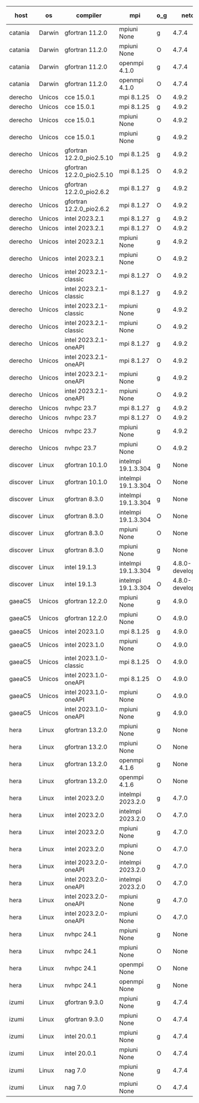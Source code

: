 

| host     | os       | compiler                              | mpi                      | o_g        | netcdf        | build       | u_pass          | u_fail          | s_pass            | s_fail            | e_pass             | e_fail             | nuopc_pass       | nuopc_fail       | artifacts link          |
|----------|----------|---------------------------------------|--------------------------|------------|---------------|-------------|-----------------|-----------------|-------------------|-------------------|--------------------|--------------------|------------------|------------------|-------------------------|
| catania | Darwin | gfortran 11.2.0 | mpiuni None  | g | 4.7.4  | PASS | 12442 | 0 | 8 | 0 | 44 | 0 | None | None | <a href="https://github.com/esmf-org/esmf-test-artifacts/tree/394ef5154ace8d1e1e53231d935564636ff89059/develop/gfortran/11.2.0/g/mpiuni/None" target="_blank">394ef51</a> | 
| catania | Darwin | gfortran 11.2.0 | mpiuni None  | O | 4.7.4  | PASS | 12442 | 0 | 8 | 0 | 44 | 0 | None | None | <a href="https://github.com/esmf-org/esmf-test-artifacts/tree/1f7caf787a473e13ebb0876355c7bc6d6907eba9/develop/gfortran/11.2.0/O/mpiuni/None" target="_blank">1f7caf7</a> | 
| catania | Darwin | gfortran 11.2.0 | openmpi 4.1.0  | g | 4.7.4  | PASS | 14107 | 3 | 50 | 0 | 81 | 0 | 51 | 0 | <a href="https://github.com/esmf-org/esmf-test-artifacts/tree/e72bff55eef2a4e24c4da395bcf2237e728e0eee/develop/gfortran/11.2.0/g/openmpi/4.1.0" target="_blank">e72bff5</a> | 
| catania | Darwin | gfortran 11.2.0 | openmpi 4.1.0  | O | 4.7.4  | PASS | 14107 | 3 | 50 | 0 | 81 | 0 | 51 | 0 | <a href="https://github.com/esmf-org/esmf-test-artifacts/tree/1137144be3d9563a4e32dfebf44e81928cf1f0ae/develop/gfortran/11.2.0/O/openmpi/4.1.0" target="_blank">1137144</a> | 
| derecho | Unicos | cce 15.0.1 | mpi 8.1.25  | O | 4.9.2  | PASS | 14032 | 78 | 50 | 0 | 81 | 0 | 51 | 0 | <a href="https://github.com/esmf-org/esmf-test-artifacts/tree/14630b431ec8ca47c339493476d1ceb2e438f1fc/develop/cce/15.0.1/O/mpi/8.1.25" target="_blank">14630b4</a> | 
| derecho | Unicos | cce 15.0.1 | mpi 8.1.25  | g | 4.9.2  | PASS | 14034 | 76 | 50 | 0 | 81 | 0 | 51 | 0 | <a href="https://github.com/esmf-org/esmf-test-artifacts/tree/19b76009ad1e4e419755ecd3817dd3c0e07c3a68/develop/cce/15.0.1/g/mpi/8.1.25" target="_blank">19b7600</a> | 
| derecho | Unicos | cce 15.0.1 | mpiuni None  | O | 4.9.2  | PASS | 12216 | 226 | 8 | 0 | 44 | 0 | None | None | <a href="https://github.com/esmf-org/esmf-test-artifacts/tree/4a1e053384f7710249ef8a2cc4651d12b76d1f8e/develop/cce/15.0.1/O/mpiuni/None" target="_blank">4a1e053</a> | 
| derecho | Unicos | cce 15.0.1 | mpiuni None  | g | 4.9.2  | PASS | 12366 | 76 | 8 | 0 | 44 | 0 | None | None | <a href="https://github.com/esmf-org/esmf-test-artifacts/tree/05830b4d5594129ecc2acb9df67bfddc1a76db76/develop/cce/15.0.1/g/mpiuni/None" target="_blank">05830b4</a> | 
| derecho | Unicos | gfortran 12.2.0_pio2.5.10 | mpi 8.1.25  | g | 4.9.2  | PASS | 14110 | 0 | 50 | 0 | 81 | 0 | 51 | 0 | <a href="https://github.com/esmf-org/esmf-test-artifacts/tree/c0fb4592454889e736e21c4d5cd8f57364cc13d5/develop/gfortran/12.2.0_pio2.5.10/g/mpi/8.1.25" target="_blank">c0fb459</a> | 
| derecho | Unicos | gfortran 12.2.0_pio2.5.10 | mpi 8.1.25  | O | 4.9.2  | PASS | 14110 | 0 | 50 | 0 | 81 | 0 | 51 | 0 | <a href="https://github.com/esmf-org/esmf-test-artifacts/tree/0512b22cdd0a46620b89781b7138eca8d26c5940/develop/gfortran/12.2.0_pio2.5.10/O/mpi/8.1.25" target="_blank">0512b22</a> | 
| derecho | Unicos | gfortran 12.2.0_pio2.6.2 | mpi 8.1.27  | g | 4.9.2  | PASS | 14110 | 0 | 50 | 0 | 81 | 0 | 51 | 0 | <a href="https://github.com/esmf-org/esmf-test-artifacts/tree/4a1750c4cadb3042515ac752133063efd61b3bf2/develop/gfortran/12.2.0_pio2.6.2/g/mpi/8.1.27" target="_blank">4a1750c</a> | 
| derecho | Unicos | gfortran 12.2.0_pio2.6.2 | mpi 8.1.27  | O | 4.9.2  | PASS | 14110 | 0 | 50 | 0 | 81 | 0 | 51 | 0 | <a href="https://github.com/esmf-org/esmf-test-artifacts/tree/67955704f4a90b97795bc5eb810b4192c4bfcfca/develop/gfortran/12.2.0_pio2.6.2/O/mpi/8.1.27" target="_blank">6795570</a> | 
| derecho | Unicos | intel 2023.2.1 | mpi 8.1.27  | g | 4.9.2  | PASS | 14110 | 0 | 50 | 0 | 81 | 0 | 51 | 0 | <a href="https://github.com/esmf-org/esmf-test-artifacts/tree/2d50f9426328db7e67cc102202164bf2fd210371/develop/intel/2023.2.1/g/mpi/8.1.27" target="_blank">2d50f94</a> | 
| derecho | Unicos | intel 2023.2.1 | mpi 8.1.27  | O | 4.9.2  | PASS | 14110 | 0 | 50 | 0 | 81 | 0 | 51 | 0 | <a href="https://github.com/esmf-org/esmf-test-artifacts/tree/52d851d3781cb55212b54b2de8fe898e8d78cba7/develop/intel/2023.2.1/O/mpi/8.1.27" target="_blank">52d851d</a> | 
| derecho | Unicos | intel 2023.2.1 | mpiuni None  | g | 4.9.2  | PASS | 12442 | 0 | 8 | 0 | 44 | 0 | None | None | <a href="https://github.com/esmf-org/esmf-test-artifacts/tree/2fb4799ef20c1e97e19c963d6d06ff82b3129ec9/develop/intel/2023.2.1/g/mpiuni/None" target="_blank">2fb4799</a> | 
| derecho | Unicos | intel 2023.2.1 | mpiuni None  | O | 4.9.2  | PASS | 12442 | 0 | 8 | 0 | 44 | 0 | None | None | <a href="https://github.com/esmf-org/esmf-test-artifacts/tree/f2ee920ceb1884cdae708a7b80e1156678548c01/develop/intel/2023.2.1/O/mpiuni/None" target="_blank">f2ee920</a> | 
| derecho | Unicos | intel 2023.2.1-classic | mpi 8.1.27  | O | 4.9.2  | PASS | 14110 | 0 | 50 | 0 | 81 | 0 | 51 | 0 | <a href="https://github.com/esmf-org/esmf-test-artifacts/tree/794d221620c62be49715e582bca0617189bfb7a4/develop/intel/2023.2.1-classic/O/mpi/8.1.27" target="_blank">794d221</a> | 
| derecho | Unicos | intel 2023.2.1-classic | mpi 8.1.27  | g | 4.9.2  | PASS | 14110 | 0 | 50 | 0 | 81 | 0 | 51 | 0 | <a href="https://github.com/esmf-org/esmf-test-artifacts/tree/5e82dce2de05e73e71f9290027f990fd0129cdb5/develop/intel/2023.2.1-classic/g/mpi/8.1.27" target="_blank">5e82dce</a> | 
| derecho | Unicos | intel 2023.2.1-classic | mpiuni None  | g | 4.9.2  | PASS | 12442 | 0 | 8 | 0 | 44 | 0 | None | None | <a href="https://github.com/esmf-org/esmf-test-artifacts/tree/009d6af9abe94aeeb6ea2ad3292b7cd131b95aa8/develop/intel/2023.2.1-classic/g/mpiuni/None" target="_blank">009d6af</a> | 
| derecho | Unicos | intel 2023.2.1-classic | mpiuni None  | O | 4.9.2  | PASS | 12442 | 0 | 8 | 0 | 44 | 0 | None | None | <a href="https://github.com/esmf-org/esmf-test-artifacts/tree/1d92282291acda92ec6aad7b71a7f5c8178788aa/develop/intel/2023.2.1-classic/O/mpiuni/None" target="_blank">1d92282</a> | 
| derecho | Unicos | intel 2023.2.1-oneAPI | mpi 8.1.27  | g | 4.9.2  | PASS | 14110 | 0 | 50 | 0 | 81 | 0 | 51 | 0 | <a href="https://github.com/esmf-org/esmf-test-artifacts/tree/6ff0320efa794ae6edb096118b0e1b22a9d0ee6a/develop/intel/2023.2.1-oneAPI/g/mpi/8.1.27" target="_blank">6ff0320</a> | 
| derecho | Unicos | intel 2023.2.1-oneAPI | mpi 8.1.27  | O | 4.9.2  | PASS | 14110 | 0 | 49 | 1 | 81 | 0 | 51 | 0 | <a href="https://github.com/esmf-org/esmf-test-artifacts/tree/fe3b15a4eecbca60909d0daa83c1a17998958812/develop/intel/2023.2.1-oneAPI/O/mpi/8.1.27" target="_blank">fe3b15a</a> | 
| derecho | Unicos | intel 2023.2.1-oneAPI | mpiuni None  | g | 4.9.2  | PASS | 12442 | 0 | 8 | 0 | 44 | 0 | None | None | <a href="https://github.com/esmf-org/esmf-test-artifacts/tree/898b743b20fd08471a0ca8faadc56aa12ec9e603/develop/intel/2023.2.1-oneAPI/g/mpiuni/None" target="_blank">898b743</a> | 
| derecho | Unicos | intel 2023.2.1-oneAPI | mpiuni None  | O | 4.9.2  | PASS | 12442 | 0 | 8 | 0 | 44 | 0 | None | None | <a href="https://github.com/esmf-org/esmf-test-artifacts/tree/6d184cf573dd176af95ec7c83158253ba3cfbdf1/develop/intel/2023.2.1-oneAPI/O/mpiuni/None" target="_blank">6d184cf</a> | 
| derecho | Unicos | nvhpc 23.7 | mpi 8.1.27  | g | 4.9.2  | PASS | 14110 | 0 | 50 | 0 | 81 | 0 | 51 | 0 | <a href="https://github.com/esmf-org/esmf-test-artifacts/tree/b256b093ebc9bc2334c9c96e3e2ec5b2dc67ca1c/develop/nvhpc/23.7/g/mpi/8.1.27" target="_blank">b256b09</a> | 
| derecho | Unicos | nvhpc 23.7 | mpi 8.1.27  | O | 4.9.2  | PASS | 14110 | 0 | 50 | 0 | 81 | 0 | 51 | 0 | <a href="https://github.com/esmf-org/esmf-test-artifacts/tree/8d0fc3644458f9f365e744986b55c420458ba5d7/develop/nvhpc/23.7/O/mpi/8.1.27" target="_blank">8d0fc36</a> | 
| derecho | Unicos | nvhpc 23.7 | mpiuni None  | g | 4.9.2  | PASS | 12442 | 0 | 8 | 0 | 44 | 0 | None | None | <a href="https://github.com/esmf-org/esmf-test-artifacts/tree/7b04a51d21e2fc075aa5b82e897a51c96c234aa4/develop/nvhpc/23.7/g/mpiuni/None" target="_blank">7b04a51</a> | 
| derecho | Unicos | nvhpc 23.7 | mpiuni None  | O | 4.9.2  | PASS | 12442 | 0 | 8 | 0 | 44 | 0 | None | None | <a href="https://github.com/esmf-org/esmf-test-artifacts/tree/ebd527b3c86bb3bfd8e363f6f9bd9b916d7362e0/develop/nvhpc/23.7/O/mpiuni/None" target="_blank">ebd527b</a> | 
| discover | Linux | gfortran 10.1.0 | intelmpi 19.1.3.304  | g | None  | PASS | None | None | None | None | None | None | None | None | <a href="https://github.com/esmf-org/esmf-test-artifacts/tree/91d13f4ea07c043d396978376e193bb18d30da37/develop/gfortran/10.1.0/g/intelmpi/19.1.3.304" target="_blank">91d13f4</a> | 
| discover | Linux | gfortran 10.1.0 | intelmpi 19.1.3.304  | O | None  | PASS | None | None | None | None | None | None | None | None | <a href="https://github.com/esmf-org/esmf-test-artifacts/tree/65ac34ab5a3b35f150f2a72e8ace12147d162d27/develop/gfortran/10.1.0/O/intelmpi/19.1.3.304" target="_blank">65ac34a</a> | 
| discover | Linux | gfortran 8.3.0 | intelmpi 19.1.3.304  | g | None  | PASS | 14095 | 15 | 50 | 0 | 81 | 0 | 51 | 0 | <a href="https://github.com/esmf-org/esmf-test-artifacts/tree/cc79676108f75fef8e9e9af7e750c6895dd017cb/develop/gfortran/8.3.0/g/intelmpi/19.1.3.304" target="_blank">cc79676</a> | 
| discover | Linux | gfortran 8.3.0 | intelmpi 19.1.3.304  | O | None  | PASS | 14095 | 15 | 50 | 0 | 81 | 0 | 51 | 0 | <a href="https://github.com/esmf-org/esmf-test-artifacts/tree/6376148c3282f3db8d9032588f44409ffc9fa754/develop/gfortran/8.3.0/O/intelmpi/19.1.3.304" target="_blank">6376148</a> | 
| discover | Linux | gfortran 8.3.0 | mpiuni None  | O | None  | PASS | None | None | None | None | None | None | None | None | <a href="https://github.com/esmf-org/esmf-test-artifacts/tree/d1691d8593d7b5ee8efe8fd2e361ea29d1fedf72/develop/gfortran/8.3.0/O/mpiuni/None" target="_blank">d1691d8</a> | 
| discover | Linux | gfortran 8.3.0 | mpiuni None  | g | None  | PASS | None | None | None | None | None | None | None | None | <a href="https://github.com/esmf-org/esmf-test-artifacts/tree/68eec1df3b39dec018f27566fbf81ad2dc993214/develop/gfortran/8.3.0/g/mpiuni/None" target="_blank">68eec1d</a> | 
| discover | Linux | intel 19.1.3 | intelmpi 19.1.3.304  | g | 4.8.0-development  | PASS | 14110 | 0 | 50 | 0 | 81 | 0 | 51 | 0 | <a href="https://github.com/esmf-org/esmf-test-artifacts/tree/cfedf3bde7ea362547934214a83e8288853928a2/develop/intel/19.1.3/g/intelmpi/19.1.3.304" target="_blank">cfedf3b</a> | 
| discover | Linux | intel 19.1.3 | intelmpi 19.1.3.304  | O | 4.8.0-development  | PASS | 14110 | 0 | 50 | 0 | 81 | 0 | 51 | 0 | <a href="https://github.com/esmf-org/esmf-test-artifacts/tree/903757bd2201b70a71e99bc54ec383a5740f1718/develop/intel/19.1.3/O/intelmpi/19.1.3.304" target="_blank">903757b</a> | 
| gaeaC5 | Unicos | gfortran 12.2.0 | mpiuni None  | g | 4.9.0  | PASS | None | None | None | None | None | None | None | None | <a href="https://github.com/esmf-org/esmf-test-artifacts/tree/d6639398a12be00852817d93391effc75b3065e5/develop/gfortran/12.2.0/g/mpiuni/None" target="_blank">d663939</a> | 
| gaeaC5 | Unicos | gfortran 12.2.0 | mpiuni None  | O | 4.9.0  | PASS | 12442 | 0 | 8 | 0 | 44 | 0 | None | None | <a href="https://github.com/esmf-org/esmf-test-artifacts/tree/f890077a457eda6a4e58e054ea9ce4865ce6e9fe/develop/gfortran/12.2.0/O/mpiuni/None" target="_blank">f890077</a> | 
| gaeaC5 | Unicos | intel 2023.1.0 | mpi 8.1.25  | g | 4.9.0  | PASS | None | None | None | None | None | None | None | None | <a href="https://github.com/esmf-org/esmf-test-artifacts/tree/9585514cc3fb63a0826f785573fa2ba80947c6a1/develop/intel/2023.1.0/g/mpi/8.1.25" target="_blank">9585514</a> | 
| gaeaC5 | Unicos | intel 2023.1.0 | mpiuni None  | O | 4.9.0  | PASS | 12442 | 0 | 8 | 0 | 44 | 0 | None | None | <a href="https://github.com/esmf-org/esmf-test-artifacts/tree/3253343d5f4c6235ac41d0f1f69abc2fcf929a6b/develop/intel/2023.1.0/O/mpiuni/None" target="_blank">3253343</a> | 
| gaeaC5 | Unicos | intel 2023.1.0-classic | mpi 8.1.25  | O | 4.9.0  | PASS | 14110 | 0 | 50 | 0 | 81 | 0 | 51 | 0 | <a href="https://github.com/esmf-org/esmf-test-artifacts/tree/87b7d08c64a1a321f38a32fe73d5916aab0abb3b/develop/intel/2023.1.0-classic/O/mpi/8.1.25" target="_blank">87b7d08</a> | 
| gaeaC5 | Unicos | intel 2023.1.0-oneAPI | mpi 8.1.25  | O | 4.9.0  | PASS | None | None | None | None | None | None | None | None | <a href="https://github.com/esmf-org/esmf-test-artifacts/tree/3913c320e529af0e9e09c6343bed1d30f5ff8c13/develop/intel/2023.1.0-oneAPI/O/mpi/8.1.25" target="_blank">3913c32</a> | 
| gaeaC5 | Unicos | intel 2023.1.0-oneAPI | mpiuni None  | O | 4.9.0  | PASS | 12442 | 0 | 8 | 0 | 44 | 0 | None | None | <a href="https://github.com/esmf-org/esmf-test-artifacts/tree/46232f706402503b795619906216fabc9231861c/develop/intel/2023.1.0-oneAPI/O/mpiuni/None" target="_blank">46232f7</a> | 
| gaeaC5 | Unicos | intel 2023.1.0-oneAPI | mpiuni None  | g | 4.9.0  | PASS | None | None | None | None | None | None | None | None | <a href="https://github.com/esmf-org/esmf-test-artifacts/tree/bafed667110aaf48250b73cb8bf09bd3ef0de63a/develop/intel/2023.1.0-oneAPI/g/mpiuni/None" target="_blank">bafed66</a> | 
| hera | Linux | gfortran 13.2.0 | mpiuni None  | g | None  | PASS | 12442 | 0 | 8 | 0 | 44 | 0 | None | None | <a href="https://github.com/esmf-org/esmf-test-artifacts/tree/5e1fc6aebfa31263f4a2a507db58ec8b00fe9efe/develop/gfortran/13.2.0/g/mpiuni/None" target="_blank">5e1fc6a</a> | 
| hera | Linux | gfortran 13.2.0 | mpiuni None  | O | None  | PASS | 12442 | 0 | 8 | 0 | 44 | 0 | None | None | <a href="https://github.com/esmf-org/esmf-test-artifacts/tree/b7d0a5f26631a589e004f96395b30ee0c7f68316/develop/gfortran/13.2.0/O/mpiuni/None" target="_blank">b7d0a5f</a> | 
| hera | Linux | gfortran 13.2.0 | openmpi 4.1.6  | g | None  | PASS | 14110 | 0 | 50 | 0 | 81 | 0 | 51 | 0 | <a href="https://github.com/esmf-org/esmf-test-artifacts/tree/ce67639fa7e5e0771cc0f83901252e17165b8b3f/develop/gfortran/13.2.0/g/openmpi/4.1.6" target="_blank">ce67639</a> | 
| hera | Linux | gfortran 13.2.0 | openmpi 4.1.6  | O | None  | PASS | 14110 | 0 | 50 | 0 | 81 | 0 | 51 | 0 | <a href="https://github.com/esmf-org/esmf-test-artifacts/tree/988425b44fd599118fb88436bd7d3c98008bb05d/develop/gfortran/13.2.0/O/openmpi/4.1.6" target="_blank">988425b</a> | 
| hera | Linux | intel 2023.2.0 | intelmpi 2023.2.0  | g | 4.7.0  | PASS | 14110 | 0 | 50 | 0 | 81 | 0 | 51 | 0 | <a href="https://github.com/esmf-org/esmf-test-artifacts/tree/836fe694ced09b1bc7b4f4f207d3fd8b15e20052/develop/intel/2023.2.0/g/intelmpi/2023.2.0" target="_blank">836fe69</a> | 
| hera | Linux | intel 2023.2.0 | intelmpi 2023.2.0  | O | 4.7.0  | PASS | 14110 | 0 | 50 | 0 | 81 | 0 | 51 | 0 | <a href="https://github.com/esmf-org/esmf-test-artifacts/tree/66fc40db367b9f47e28c5ec68a488991df885971/develop/intel/2023.2.0/O/intelmpi/2023.2.0" target="_blank">66fc40d</a> | 
| hera | Linux | intel 2023.2.0 | mpiuni None  | g | 4.7.0  | PASS | 12442 | 0 | 8 | 0 | 44 | 0 | None | None | <a href="https://github.com/esmf-org/esmf-test-artifacts/tree/112917878701ead648bc7567f7b3491443d5a868/develop/intel/2023.2.0/g/mpiuni/None" target="_blank">1129178</a> | 
| hera | Linux | intel 2023.2.0 | mpiuni None  | O | 4.7.0  | PASS | 12442 | 0 | 8 | 0 | 44 | 0 | None | None | <a href="https://github.com/esmf-org/esmf-test-artifacts/tree/307a500d64067384f70f792aa938bd2cba7f9935/develop/intel/2023.2.0/O/mpiuni/None" target="_blank">307a500</a> | 
| hera | Linux | intel 2023.2.0-oneAPI | intelmpi 2023.2.0  | g | 4.7.0  | PASS | 14110 | 0 | 50 | 0 | 81 | 0 | 51 | 0 | <a href="https://github.com/esmf-org/esmf-test-artifacts/tree/a3be969bd55c4f08150fe0ac3857b0d30c64e900/develop/intel/2023.2.0-oneAPI/g/intelmpi/2023.2.0" target="_blank">a3be969</a> | 
| hera | Linux | intel 2023.2.0-oneAPI | intelmpi 2023.2.0  | O | 4.7.0  | PASS | 14110 | 0 | 49 | 1 | 81 | 0 | 51 | 0 | <a href="https://github.com/esmf-org/esmf-test-artifacts/tree/693331a765165b03741479705781c670f2823de6/develop/intel/2023.2.0-oneAPI/O/intelmpi/2023.2.0" target="_blank">693331a</a> | 
| hera | Linux | intel 2023.2.0-oneAPI | mpiuni None  | g | 4.7.0  | PASS | 12442 | 0 | 8 | 0 | 44 | 0 | None | None | <a href="https://github.com/esmf-org/esmf-test-artifacts/tree/50fec386ab366e304c7e2d3b7828a67b1dcada1c/develop/intel/2023.2.0-oneAPI/g/mpiuni/None" target="_blank">50fec38</a> | 
| hera | Linux | intel 2023.2.0-oneAPI | mpiuni None  | O | 4.7.0  | PASS | 12442 | 0 | 8 | 0 | 44 | 0 | None | None | <a href="https://github.com/esmf-org/esmf-test-artifacts/tree/12820f35e825a3913b3fb5d92040f996e094c7fa/develop/intel/2023.2.0-oneAPI/O/mpiuni/None" target="_blank">12820f3</a> | 
| hera | Linux | nvhpc 24.1 | mpiuni None  | g | None  | PASS | 12442 | 0 | 8 | 0 | 44 | 0 | None | None | <a href="https://github.com/esmf-org/esmf-test-artifacts/tree/6f938b09c78512ba460a80b3d642a80a702d7153/develop/nvhpc/24.1/g/mpiuni/None" target="_blank">6f938b0</a> | 
| hera | Linux | nvhpc 24.1 | mpiuni None  | O | None  | PASS | 12442 | 0 | 8 | 0 | 44 | 0 | None | None | <a href="https://github.com/esmf-org/esmf-test-artifacts/tree/3da57a7153c52b2af98fdde71163a7a799492f6e/develop/nvhpc/24.1/O/mpiuni/None" target="_blank">3da57a7</a> | 
| hera | Linux | nvhpc 24.1 | openmpi None  | O | None  | PASS | 14110 | 0 | 50 | 0 | 81 | 0 | 51 | 0 | <a href="https://github.com/esmf-org/esmf-test-artifacts/tree/66c55cbc5b3f198d34cd7352c994042bfb01bdd3/develop/nvhpc/24.1/O/openmpi/None" target="_blank">66c55cb</a> | 
| hera | Linux | nvhpc 24.1 | openmpi None  | g | None  | PASS | 14110 | 0 | 50 | 0 | 81 | 0 | 51 | 0 | <a href="https://github.com/esmf-org/esmf-test-artifacts/tree/99706299ba173127d782329f19491747d295748a/develop/nvhpc/24.1/g/openmpi/None" target="_blank">9970629</a> | 
| izumi | Linux | gfortran 9.3.0 | mpiuni None  | g | 4.7.4  | PASS | 12442 | 0 | 8 | 0 | 44 | 0 | None | None | <a href="https://github.com/esmf-org/esmf-test-artifacts/tree/c255a46bbfa78e3d2a0f916999742034792f9884/develop/gfortran/9.3.0/g/mpiuni/None" target="_blank">c255a46</a> | 
| izumi | Linux | gfortran 9.3.0 | mpiuni None  | O | 4.7.4  | PASS | 12442 | 0 | 8 | 0 | 44 | 0 | None | None | <a href="https://github.com/esmf-org/esmf-test-artifacts/tree/9c8cc16e3733eb6dc5671a2ad7e94f04723d3def/develop/gfortran/9.3.0/O/mpiuni/None" target="_blank">9c8cc16</a> | 
| izumi | Linux | intel 20.0.1 | mpiuni None  | g | 4.7.4  | PASS | 12442 | 0 | 8 | 0 | 44 | 0 | None | None | <a href="https://github.com/esmf-org/esmf-test-artifacts/tree/7b6c10763ef2a3163aec540ab4041b254d958f37/develop/intel/20.0.1/g/mpiuni/None" target="_blank">7b6c107</a> | 
| izumi | Linux | intel 20.0.1 | mpiuni None  | O | 4.7.4  | PASS | 12442 | 0 | 8 | 0 | 44 | 0 | None | None | <a href="https://github.com/esmf-org/esmf-test-artifacts/tree/7446034f9a01399d715413cd142cc4f3a474ffc7/develop/intel/20.0.1/O/mpiuni/None" target="_blank">7446034</a> | 
| izumi | Linux | nag 7.0 | mpiuni None  | g | 4.7.4  | PASS | 12442 | 0 | 8 | 0 | 44 | 0 | None | None | <a href="https://github.com/esmf-org/esmf-test-artifacts/tree/f0bdc39637a94ce95108edfe9d0023aed3047024/develop/nag/7.0/g/mpiuni/None" target="_blank">f0bdc39</a> | 
| izumi | Linux | nag 7.0 | mpiuni None  | O | 4.7.4  | PASS | 12442 | 0 | 8 | 0 | 44 | 0 | None | None | <a href="https://github.com/esmf-org/esmf-test-artifacts/tree/20f62164b3968809031ef8498316b49cc055528b/develop/nag/7.0/O/mpiuni/None" target="_blank">20f6216</a> | 

